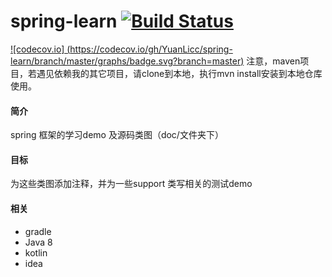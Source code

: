 # spring-learn [![Build Status](https://travis-ci.org/YuanLicc/spring-learn.svg?branch=master)](https://travis-ci.org/YuanLicc/spring-learn)  
[![codecov.io]
(https://codecov.io/gh/YuanLicc/spring-learn/branch/master/graphs/badge.svg?branch=master)](https://codecov.io/gh/YuanLicc/spring-learn?branch=master)
注意，maven项目，若遇见依赖我的其它项目，请clone到本地，执行mvn install安装到本地仓库使用。
#### 简介
spring 框架的学习demo 及源码类图（doc/文件夹下）
#### 目标
为这些类图添加注释，并为一些support 类写相关的测试demo
#### 相关
- gradle
- Java 8
- kotlin
- idea

